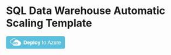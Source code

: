 
# SQL Data Warehouse Automatic Scaling Template

<a href="https://ms.portal.azure.com/#create/Microsoft.Template/uri/https%3A%2F%2Fgithub.com%2FMicrosoft%2Fsql-data-warehouse-samples%2Fblob%2Fmaster%2Farm-templates%2FsqlDwAutoScaler%2Fazuredeploy.json" target="_blank">
<img src="https://raw.githubusercontent.com/Azure/azure-quickstart-templates/master/1-CONTRIBUTION-GUIDE/images/deploytoazure.png"/>
</a>



